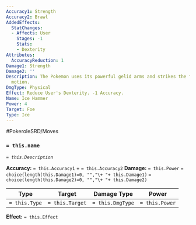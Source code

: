 ```yaml
---
Accuracy1: Strength
Accuracy2: Brawl
AddedEffects:
  StatChanges:
  - Affects: User
    Stages: -1
    Stats:
    - Dexterity
Attributes:
  AccuracyReduction: 1
Damage1: Strength
Damage2: ''
Description: The Pokemon uses its powerful gelid arms and strikes the foe with a swinging
  motion.
DmgType: Physical
Effect: Reduce User's Dexterity. -1 Accuracy.
Name: Ice Hammer
Power: 4
Target: Foe
Type: Ice
---
```


#PokeroleSRD/Moves

### `= this.name` 
*`= this.Description`*

**Accuracy:** `= this.Accuracy1` + `= this.Accuracy2`
**Damage:** `= this.Power` `= choice(length(this.Damage1)=0, "","\+ "+ this.Damage1)` `= choice(length(this.Damage2)=0, "","\+ "+ this.Damage2)`

| Type          | Target          | Damage Type          | Power          |
| ------------- | --------------- | ---------------- | -------------- |
| `= this.Type` | `= this.Target` | `= this.DmgType` | `= this.Power` | 

**Effect:** `= this.Effect`